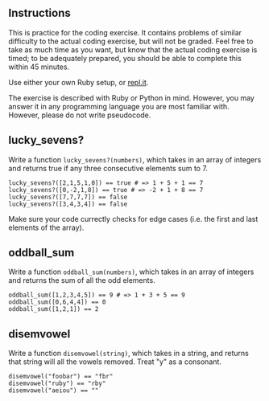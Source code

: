 ## Instructions

This is practice for the coding exercise. It contains
problems of similar difficulty to the actual coding exercise,
but will not be graded. Feel free to take as much time as you
want, but know that the actual coding exercise is timed; to be
adequately prepared, you should be able to complete this within
45 minutes.

Use either your own Ruby setup, or [repl.it](http://repl.it).

The exercise is described with Ruby or Python in mind. However,
you may answer it in any programming language you are most
familiar with. However, please do not write pseudocode.

## lucky_sevens?

Write a function `lucky_sevens?(numbers)`, which takes in an array of
integers and returns true if any three consecutive elements sum to 7.

    lucky_sevens?([2,1,5,1,0]) == true # => 1 + 5 + 1 == 7
    lucky_sevens?([0,-2,1,8]) == true # => -2 + 1 + 8 == 7
    lucky_sevens?([7,7,7,7]) == false
    lucky_sevens?([3,4,3,4]) == false

Make sure your code currectly checks for edge cases (i.e. the first
and last elements of the array).

## oddball_sum

Write a function `oddball_sum(numbers)`, which takes in an array of integers
and returns the sum of all the odd elements.

    oddball_sum([1,2,3,4,5]) == 9 # => 1 + 3 + 5 == 9
    oddball_sum([0,6,4,4]) == 0
    oddball_sum([1,2,1]) == 2

## disemvowel

Write a function `disemvowel(string)`, which takes in a string, and returns that
string will all the vowels removed. Treat "y" as a consonant.

    disemvowel("foobar") == "fbr"
    disemvowel("ruby") == "rby"
    disemvowel("aeiou") == ""
